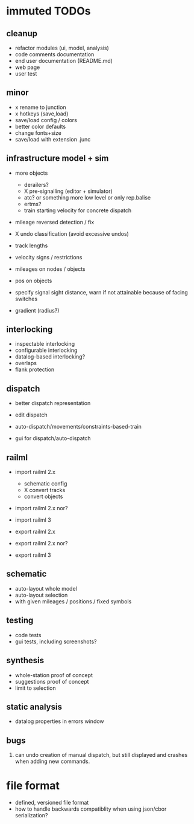 # immuted TODOs

## cleanup
* refactor modules (ui, model, analysis)
* code comments documentation
* end user documentation (README.md)
* web page
* user test

## minor
* x  rename to junction
* x  hotkeys (save,load)
* save/load config / colors
* better color defaults
* change fonts+size
* save/load with extension .junc

## infrastructure model + sim
* more objects
  * derailers?
  * X pre-signalling (editor + simulator)
  * atc? or something more low level
         or only rep.balise
  * ertms?
  * train starting velocity for concrete dispatch

* mileage reversed detection / fix
* X undo classification (avoid excessive undos)
* track lengths
* velocity signs / restrictions
* mileages on nodes / objects
* pos on objects
* specify signal sight distance, warn if not attainable because of facing switches
* gradient (radius?)

## interlocking
* inspectable interlocking
* configurable interlocking
* datalog-based interlocking?
* overlaps
* flank protection

## dispatch
* better dispatch representation
* edit dispatch
* auto-dispatch/movements/constraints-based-train

* gui for dispatch/auto-dispatch

## railml

* import railml 2.x 
  * schematic config
  * X  convert tracks
  *    convert objects

* import railml 2.x nor?
* import railml 3
* export railml 2.x
* export railml 2.x nor?
* export railml 3

## schematic
* auto-layout whole model
* auto-layout selection
* with given mileages / positions / fixed symbols

## testing

* code tests
* gui tests, including screenshots?

## synthesis

* whole-station proof of concept
* suggestions proof of concept
* limit to selection

## static analysis

* datalog properties in errors window


## bugs
1. can undo creation of manual dispatch, but still displayed and crashes when adding new commands.

# file format

* defined, versioned file format 
* how to handle backwards compatiblity when using json/cbor serialization?




